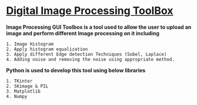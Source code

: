 # <ins>Digital Image Processing ToolBox</ins>  

**Image Processing GUI Toolbox is a tool used to allow the user to upload an image and perform different Image processing on it including**  

    1. Image Histogram  
    2. Apply histogram equalization  
    3. Apply different Edge detection Techniques (Sobel, Laplace)  
    4. Adding noise and removing the noise using appropriate method.  

**Python is used to develop this tool using below libraries**  

    1. TKinter
    2. SKimage & PIL
    3. Matplotlib
    4. Numpy
